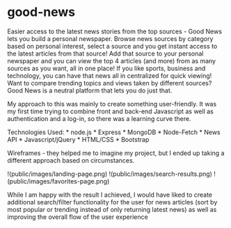 # good-news

Easier access to the latest news stories from the top sources - Good News lets you build a personal newspaper. Browse news sources by category based on personal interest, select a source and you get instant access to the latest articles from that source! Add that source to your personal newspaper and you can view the top 4 articles (and more) from as many sources as you want, all in one place! If you like sports, business and technology, you can have that news all in centralized for quick viewing! Want to compare trending topics and views taken by different sources? Good News is a neutral platform that lets you do just that. 

My approach to this was mainly to create something user-friendly. It was my first time trying to combine front and back-end Javascript as well as authentication and a log-in, so there was a learning curve there. 


Technologies Used:
    * node.js
    * Express
    * MongoDB
    * Node-Fetch
    * News API
    * Javascript/jQuery
    * HTML/CSS
    * Bootstrap
    
Wireframes - they helped me to imagine my project, but I ended up taking a different approach based on circumstances.

!(public/images/landing-page.png)
!(public/images/search-results.png)
!(public/images/favorites-page.png)


While I am happy with the result I achieved, I would have liked to create additional search/filter functionality for the user for news articles (sort by most popular or trending instead of only returning latest news) as well as improving the overall flow of the user experience
